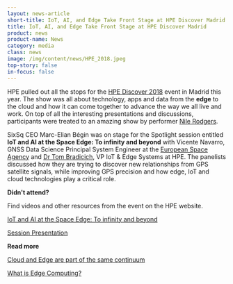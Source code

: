 ```yaml
---
layout: news-article
short-title: IoT, AI, and Edge Take Front Stage at HPE Discover Madrid
title: IoT, AI, and Edge Take Front Stage at HPE Discover Madrid
product: news
product-name: News
category: media
class: news
image: /img/content/news/HPE_2018.jpeg
top-story: false
in-focus: false
---
```


HPE pulled out all the stops for the [HPE Discover 2018](https://www.hpe.com/events/discover/) event in Madrid this year. The show was all about technology, apps and data from the **edge** to the cloud and how it can come together to advance the way we all live and work. On top of all the interesting presentations and discussions, participants were treated to an amazing show by performer [Nile Rodgers](https://www.imdb.com/name/nm0734755/).

SixSq CEO Marc-Elian Bégin was on stage for the Spotlight session entitled **IoT and AI at the Space Edge: To infinity and beyond** with Vicente Navarro, GNSS Data Science Principal System Engineer at the [European Space Agency](https://www.esa.int/ESA) and [Dr Tom Bradicich](https://www.hpe.com/us/en/insights/contributors/dr-tom-bradicich.html), VP IoT & Edge Systems at HPE. The panelists discussed how they are trying to discover new relationships from GPS satellite signals, while improving GPS precision and how edge, IoT and cloud technologies play a critical role. 

**Didn't attend?** 

Find videos and other resources from the event on the HPE website.

[IoT and AI at the Space Edge: To infinity and beyond](https://www.hpe.com/events/discover/more/details/SL6849)
	
[Session Presentation](https://wegone.s3.amazonaws.com/32/event_session/SL6849_16849_Presentation_2.pdf?AWSAccessKeyId=1KDH1JS22Y0W84AHYCR2&Signature=ORXc1v5Xe8bJ8bgJHxVWhrNECxc%3D&Expires=1559751696)

**Read more**

 [Cloud and Edge are part of the same continuum](https://media.sixsq.com/blog/edge-cloud-continuum)
 
 [What is Edge Computing?](https://media.sixsq.com/blog/what-is-edge-computing)








